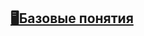 ## [🖥Базовые понятия](https://github.com/behzkan/1c-practice/blob/main/%D0%9E%D1%81%D0%BD%D0%BE%D0%B2%D1%8B%20%D0%BF%D1%80%D0%BE%D0%B3%D1%80%D0%B0%D0%BC%D0%BC%D0%B8%D1%80%D0%BE%D0%B2%D0%B0%D0%BD%D0%B8%D1%8F/Conditional%20Statements.md)  
